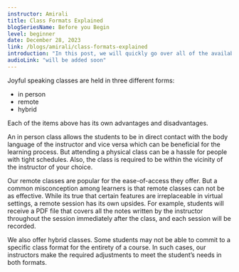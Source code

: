 ```yaml
---
instructor: Amirali
title: Class Formats Explained
blogSeriesName: Before you Begin
level: beginner
date: December 28, 2023
link: /blogs/amirali/class-formats-explained
introduction: "In this post, we will quickly go over all of the available formats for attending Joyful Speaking classes"
audioLink: "will be added soon"
---
```



Joyful speaking classes are held in three different forms: 
* in person
* remote
* hybrid


Each of the items above has its own advantages and disadvantages.

 An in person class allows the students to be in direct contact with the body language of the instructor and vice versa which can be beneficial for the learning process. But attending a physical class can be a hassle for people with tight schedules. Also, the class is required to be within the vicinity of the instructor of your choice.


Our remote classes are popular for the ease-of-access they offer. But a common misconception among learners is that remote classes can not be as effective. While its true that certain features are irreplaceable in virtual settings, a remote session has its own upsides. For example, students will receive a PDF file that covers all the notes written by the instructor throughout the session immediately after the class, and each session will be recorded.


We also offer hybrid classes. Some students may not be able to commit to a specific class format for the entirety of a course. In such cases, our instructors make the required adjustments to meet the student’s needs in both formats. 
